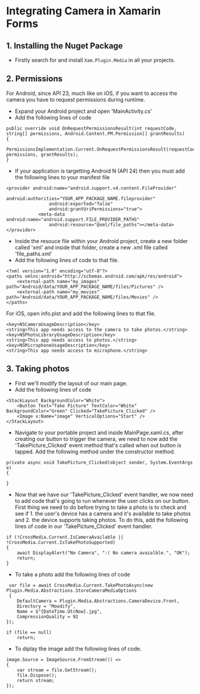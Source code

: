 # Integrating Camera in Xamarin Forms

## 1. Installing the Nuget Package

* Firstly search for and install ```Xam.Plugin.Media``` in all your projects.

## 2. Permissions

For Android, since API 23, much like on iOS, if you want to access the camera you have to request permissions during runtime.

* Expand your Android project and open 'MainActivity.cs'
* Add the following lines of code

```
public override void OnRequestPermissionsResult(int requestCode, string[] permissions, Android.Content.PM.Permission[] grantResults)
{
	PermissionsImplementation.Current.OnRequestPermissionsResult(requestCode, permissions, grantResults);
}
```

* If your application is targetting Android N (API 24) then you must add the following lines to your manifest file

```
<provider android:name="android.support.v4.content.FileProvider" 
                android:authorities="YOUR_APP_PACKAGE_NAME.fileprovider" 
                android:exported="false" 
                android:grantUriPermissions="true">
            <meta-data android:name="android.support.FILE_PROVIDER_PATHS" 
                android:resource="@xml/file_paths"></meta-data>
</provider>
```

* Inside the resouce file within your Android project, create a new folder called 'xml' and inside that folder, create a new .xml file called 'file_paths.xml'
* Add the following lines of code to that file.

```
<?xml version="1.0" encoding="utf-8"?>
<paths xmlns:android="http://schemas.android.com/apk/res/android">
    <external-path name="my_images" path="Android/data/YOUR_APP_PACKAGE_NAME/files/Pictures" />
    <external-path name="my_movies" path="Android/data/YOUR_APP_PACKAGE_NAME/files/Movies" />
</paths>
```

For iOS, open info.plst and add the following lines to that file.

```
<key>NSCameraUsageDescription</key>
<string>This app needs access to the camera to take photos.</string>
<key>NSPhotoLibraryUsageDescription</key>
<string>This app needs access to photos.</string>
<key>NSMicrophoneUsageDescription</key>
<string>This app needs access to microphone.</string>
```

## 3. Taking photos

* First we'll modify the layout of our main page.
* Add the following lines of code

```
<StackLayout BackgroundColor="White">
	<Button Text="Take Picture" TextColor="White" BackgroundColor="Green" Clicked="TakePicture_Clicked" />
	<Image x:Name="image" VerticalOptions="Start" />
</StackLayout>
```

* Navigate to your portable project and inside MainPage.xaml.cs, after creating our button to trigger the camera, we need to now add the 'TakePicture_Clicked' event method that's called when out button is tapped. Add the following method under the constructor method.

```
private async void TakePicture_Clicked(object sender, System.EventArgs e) 
{

}
```

* Now that we have our 'TakePicture_Clicked' event handler, we now need to add code that's going to run whenever the user clicks on our button. First thing we need to do before trying to take a photo is to check and see if 1. the user's device has a camera and it's available to take photos and 2. the device supports taking photos. To do this, add the following lines of code in our 'TakePicture_Clicked' event handler.

```
if (!CrossMedia.Current.IsCameraAvailable || !CrossMedia.Current.IsTakePhotoSupported)
{
	await DisplayAlert("No Camera", ":( No camera avaialble.", "OK");
	return;
}
```

* To take a photo add the following lines of code

```
 var file = await CrossMedia.Current.TakePhotoAsync(new Plugin.Media.Abstractions.StoreCameraMediaOptions
 {
	DefaultCamera = Plugin.Media.Abstractions.CameraDevice.Front,
	Directory = "Moodify",
	Name = $"{DateTime.UtcNow}.jpg",
	CompressionQuality = 92
});

if (file == null)
	return;
```

* To diplay the image add the following lines of code.

```
image.Source = ImageSource.FromStream(() =>
{
	var stream = file.GetStream();
	file.Dispose();
	return stream;
});
```
